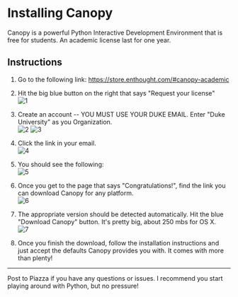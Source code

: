 # Installing Canopy

Canopy is a powerful Python Interactive Development Environment that is free for students. An academic license last for one year.

## Instructions

1. Go to the following link: https://store.enthought.com/#canopy-academic  

2. Hit the big blue button on the right that says "Request your license"  
	![1][1]
3. Create an account -- YOU MUST USE YOUR DUKE EMAIL. Enter "Duke University" as you Organization.  
	![2][2]
	![3][3]
4. Click the link in your email.  
	![4][4]
5. You should see the following:  
	![5][5]
5. Once you get to the page that says "Congratulations!", find the link you can download Canopy for any platform.  
	![6][6]
6. The appropriate version should be detected automatically. Hit the blue "Download Canopy" button. It's pretty big, about 250 mbs for OS X.  
	![7][7]
7. Once you finish the download, follow the installation instructions and just accept the defaults Canopy provides you with. It comes with more than plenty!

---

Post to Piazza if you have any questions or issues. I recommend you start playing around with Python, but no pressure!


[1]: https://raw.githubusercontent.com/ultinomics/Duke_PUBPOL590/master/figs/canopy/canopy_1.png "canopy_1"
[2]: https://raw.githubusercontent.com/ultinomics/Duke_PUBPOL590/master/figs/canopy/canopy_2.png "canopy_2"
[3]: https://raw.githubusercontent.com/ultinomics/Duke_PUBPOL590/master/figs/canopy/canopy_3.png "canopy_3"
[4]: https://raw.githubusercontent.com/ultinomics/Duke_PUBPOL590/master/figs/canopy/canopy_4.png "canopy_4"
[5]: https://raw.githubusercontent.com/ultinomics/Duke_PUBPOL590/master/figs/canopy/canopy_5.png "canopy_5"
[6]: https://raw.githubusercontent.com/ultinomics/Duke_PUBPOL590/master/figs/canopy/canopy_6.png "canopy_6"
[7]: https://raw.githubusercontent.com/ultinomics/Duke_PUBPOL590/master/figs/canopy/canopy_7.png "canopy_7"


